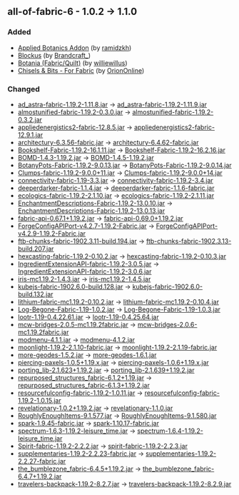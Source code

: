 ## all-of-fabric-6 - 1.0.2 -> 1.1.0

### Added

  * [Applied Botanics Addon](https://www.curseforge.com/minecraft/mc-mods/applied-botanics-addon) (by [ramidzkh](https://www.curseforge.com/members/ramidzkh/projects))
  * [Blockus](https://www.curseforge.com/minecraft/mc-mods/blockus) (by [Brandcraft_](https://www.curseforge.com/members/Brandcraft_/projects))
  * [Botania (Fabric/Quilt)](https://www.curseforge.com/minecraft/mc-mods/botania-fabric) (by [williewillus](https://www.curseforge.com/members/williewillus/projects))
  * [Chisels & Bits - For Fabric](https://www.curseforge.com/minecraft/mc-mods/chisels-bits-for-fabric) (by [OrionOnline](https://www.curseforge.com/members/OrionOnline/projects))

### Changed

  * [ad_astra-fabric-1.19.2-1.11.8.jar](https://www.curseforge.com/minecraft/mc-mods/ad-astra/files/4120440) -> [ad_astra-fabric-1.19.2-1.11.9.jar](https://www.curseforge.com/minecraft/mc-mods/ad-astra/files/4162320)
  * [almostunified-fabric-1.19.2-0.3.0.jar](https://www.curseforge.com/minecraft/mc-mods/almost-unified/files/4125415) -> [almostunified-fabric-1.19.2-0.3.2.jar](https://www.curseforge.com/minecraft/mc-mods/almost-unified/files/4136298)
  * [appliedenergistics2-fabric-12.8.5.jar](https://www.curseforge.com/minecraft/mc-mods/applied-energistics-2/files/4102140) -> [appliedenergistics2-fabric-12.9.1.jar](https://www.curseforge.com/minecraft/mc-mods/applied-energistics-2/files/4136075)
  * [architectury-6.3.56-fabric.jar](https://www.curseforge.com/minecraft/mc-mods/architectury-api/files/4104615) -> [architectury-6.4.62-fabric.jar](https://www.curseforge.com/minecraft/mc-mods/architectury-api/files/4147351)
  * [Bookshelf-Fabric-1.19.2-16.1.11.jar](https://www.curseforge.com/minecraft/mc-mods/bookshelf/files/4052855) -> [Bookshelf-Fabric-1.19.2-16.2.16.jar](https://www.curseforge.com/minecraft/mc-mods/bookshelf/files/4153135)
  * [BOMD-1.4.3-1.19.2.jar](https://www.curseforge.com/minecraft/mc-mods/bosses-of-mass-destruction/files/4019441) -> [BOMD-1.4.5-1.19.2.jar](https://www.curseforge.com/minecraft/mc-mods/bosses-of-mass-destruction/files/4136214)
  * [BotanyPots-Fabric-1.19.2-9.0.13.jar](https://www.curseforge.com/minecraft/mc-mods/botany-pots/files/4077365) -> [BotanyPots-Fabric-1.19.2-9.0.14.jar](https://www.curseforge.com/minecraft/mc-mods/botany-pots/files/4136401)
  * [Clumps-fabric-1.19.2-9.0.0+11.jar](https://www.curseforge.com/minecraft/mc-mods/clumps/files/3950215) -> [Clumps-fabric-1.19.2-9.0.0+14.jar](https://www.curseforge.com/minecraft/mc-mods/clumps/files/4153346)
  * [connectivity-fabric-1.19-3.3.jar](https://www.curseforge.com/minecraft/mc-mods/connectivity/files/3911352) -> [connectivity-fabric-1.19.2-3.4.jar](https://www.curseforge.com/minecraft/mc-mods/connectivity/files/4162569)
  * [deeperdarker-fabric-1.1.4.jar](https://www.curseforge.com/minecraft/mc-mods/deeperdarker/files/4067921) -> [deeperdarker-fabric-1.1.6-fabric.jar](https://www.curseforge.com/minecraft/mc-mods/deeperdarker/files/4166675)
  * [ecologics-fabric-1.19.2-2.1.10.jar](https://www.curseforge.com/minecraft/mc-mods/ecologics/files/3987879) -> [ecologics-fabric-1.19.2-2.1.11.jar](https://www.curseforge.com/minecraft/mc-mods/ecologics/files/4171284)
  * [EnchantmentDescriptions-Fabric-1.19.2-13.0.10.jar](https://www.curseforge.com/minecraft/mc-mods/enchantment-descriptions/files/4103617) -> [EnchantmentDescriptions-Fabric-1.19.2-13.0.13.jar](https://www.curseforge.com/minecraft/mc-mods/enchantment-descriptions/files/4178476)
  * [fabric-api-0.67.1+1.19.2.jar](https://www.curseforge.com/minecraft/mc-mods/fabric-api/files/4104564) -> [fabric-api-0.69.0+1.19.2.jar](https://www.curseforge.com/minecraft/mc-mods/fabric-api/files/4162908)
  * [ForgeConfigAPIPort-v4.2.7-1.19.2-Fabric.jar](https://www.curseforge.com/minecraft/mc-mods/forge-config-api-port-fabric/files/4104948) -> [ForgeConfigAPIPort-v4.2.9-1.19.2-Fabric.jar](https://www.curseforge.com/minecraft/mc-mods/forge-config-api-port-fabric/files/4143545)
  * [ftb-chunks-fabric-1902.3.11-build.194.jar](https://www.curseforge.com/minecraft/mc-mods/ftb-chunks-fabric/files/4124672) -> [ftb-chunks-fabric-1902.3.13-build.207.jar](https://www.curseforge.com/minecraft/mc-mods/ftb-chunks-fabric/files/4145658)
  * [hexcasting-fabric-1.19.2-0.10.2.jar](https://www.curseforge.com/minecraft/mc-mods/hexcasting/files/4125438) -> [hexcasting-fabric-1.19.2-0.10.3.jar](https://www.curseforge.com/minecraft/mc-mods/hexcasting/files/4132955)
  * [IngredientExtensionAPI-fabric-1.19.2-3.0.5.jar](https://www.curseforge.com/minecraft/mc-mods/ingredient-extension-api/files/4023288) -> [IngredientExtensionAPI-fabric-1.19.2-3.0.6.jar](https://www.curseforge.com/minecraft/mc-mods/ingredient-extension-api/files/4134668)
  * [iris-mc1.19.2-1.4.3.jar](https://www.curseforge.com/minecraft/mc-mods/irisshaders/files/4119878) -> [iris-mc1.19.2-1.4.5.jar](https://www.curseforge.com/minecraft/mc-mods/irisshaders/files/4143801)
  * [kubejs-fabric-1902.6.0-build.128.jar](https://www.curseforge.com/minecraft/mc-mods/kubejs/files/4118101) -> [kubejs-fabric-1902.6.0-build.132.jar](https://www.curseforge.com/minecraft/mc-mods/kubejs/files/4172185)
  * [lithium-fabric-mc1.19.2-0.10.2.jar](https://www.curseforge.com/minecraft/mc-mods/lithium/files/4077220) -> [lithium-fabric-mc1.19.2-0.10.4.jar](https://www.curseforge.com/minecraft/mc-mods/lithium/files/4151762)
  * [Log-Begone-Fabric-1.19-1.0.2.jar](https://www.curseforge.com/minecraft/mc-mods/log-begone/files/4014378) -> [Log-Begone-Fabric-1.19-1.0.3.jar](https://www.curseforge.com/minecraft/mc-mods/log-begone/files/4145090)
  * [lootr-1.19-0.4.22.61.jar](https://www.curseforge.com/minecraft/mc-mods/lootr-fabric/files/3899940) -> [lootr-1.19-0.4.25.64.jar](https://www.curseforge.com/minecraft/mc-mods/lootr-fabric/files/4179748)
  * [mcw-bridges-2.0.5-mc1.19.2fabric.jar](https://www.curseforge.com/minecraft/mc-mods/macaws-bridges/files/4018299) -> [mcw-bridges-2.0.6-mc1.19.2fabric.jar](https://www.curseforge.com/minecraft/mc-mods/macaws-bridges/files/4178174)
  * [modmenu-4.1.1.jar](https://www.curseforge.com/minecraft/mc-mods/modmenu/files/4100232) -> [modmenu-4.1.2.jar](https://www.curseforge.com/minecraft/mc-mods/modmenu/files/4145207)
  * [moonlight-1.19.2-2.1.10-fabric.jar](https://www.curseforge.com/minecraft/mc-mods/selene/files/4096608) -> [moonlight-1.19.2-2.1.19-fabric.jar](https://www.curseforge.com/minecraft/mc-mods/selene/files/4174745)
  * [more-geodes-1.5.2.jar](https://www.curseforge.com/minecraft/mc-mods/emerald-geodes/files/4071249) -> [more-geodes-1.6.1.jar](https://www.curseforge.com/minecraft/mc-mods/emerald-geodes/files/4162492)
  * [piercing-paxels-1.0.5+1.19.x.jar](https://www.curseforge.com/minecraft/mc-mods/piercing-paxels/files/4095342) -> [piercing-paxels-1.0.6+1.19.x.jar](https://www.curseforge.com/minecraft/mc-mods/piercing-paxels/files/4160133)
  * [porting_lib-2.1.623+1.19.2.jar](https://www.curseforge.com/minecraft/mc-mods/porting-lib/files/4124308) -> [porting_lib-2.1.639+1.19.2.jar](https://www.curseforge.com/minecraft/mc-mods/porting-lib/files/4175109)
  * [repurposed_structures_fabric-6.1.2+1.19.jar](https://www.curseforge.com/minecraft/mc-mods/repurposed-structures-fabric/files/4044086) -> [repurposed_structures_fabric-6.1.3+1.19.2.jar](https://www.curseforge.com/minecraft/mc-mods/repurposed-structures-fabric/files/4171428)
  * [resourcefulconfig-fabric-1.19.2-1.0.11.jar](https://www.curseforge.com/minecraft/mc-mods/resourceful-config/files/4125586) -> [resourcefulconfig-fabric-1.19.2-1.0.15.jar](https://www.curseforge.com/minecraft/mc-mods/resourceful-config/files/4171932)
  * [revelationary-1.0.2+1.19.2.jar](https://www.curseforge.com/minecraft/mc-mods/revelationary/files/3945257) -> [revelationary-1.1.0.jar](https://www.curseforge.com/minecraft/mc-mods/revelationary/files/4165232)
  * [RoughlyEnoughItems-9.1.577.jar](https://www.curseforge.com/minecraft/mc-mods/roughly-enough-items/files/4126350) -> [RoughlyEnoughItems-9.1.580.jar](https://www.curseforge.com/minecraft/mc-mods/roughly-enough-items/files/4167501)
  * [spark-1.9.45-fabric.jar](https://www.curseforge.com/minecraft/mc-mods/spark/files/4057112) -> [spark-1.10.17-fabric.jar](https://www.curseforge.com/minecraft/mc-mods/spark/files/4159882)
  * [spectrum-1.6.3-1.19.2-leisure_time.jar](https://www.curseforge.com/minecraft/mc-mods/spectrum/files/4117833) -> [spectrum-1.6.4-1.19.2-leisure_time.jar](https://www.curseforge.com/minecraft/mc-mods/spectrum/files/4142056)
  * [Spirit-fabric-1.19.2-2.2.2.jar](https://www.curseforge.com/minecraft/mc-mods/spirit/files/4085261) -> [spirit-fabric-1.19.2-2.2.3.jar](https://www.curseforge.com/minecraft/mc-mods/spirit/files/4132205)
  * [supplementaries-1.19.2-2.2.23-fabric.jar](https://www.curseforge.com/minecraft/mc-mods/supplementaries/files/4120077) -> [supplementaries-1.19.2-2.2.27-fabric.jar](https://www.curseforge.com/minecraft/mc-mods/supplementaries/files/4172002)
  * [the_bumblezone_fabric-6.4.5+1.19.2.jar](https://www.curseforge.com/minecraft/mc-mods/the-bumblezone-fabric/files/4120265) -> [the_bumblezone_fabric-6.4.7+1.19.2.jar](https://www.curseforge.com/minecraft/mc-mods/the-bumblezone-fabric/files/4141782)
  * [travelers-backpack-1.19.2-8.2.7.jar](https://www.curseforge.com/minecraft/mc-mods/travelers-backpack-fabric/files/4081454) -> [travelers-backpack-1.19.2-8.2.9.jar](https://www.curseforge.com/minecraft/mc-mods/travelers-backpack-fabric/files/4139514)

